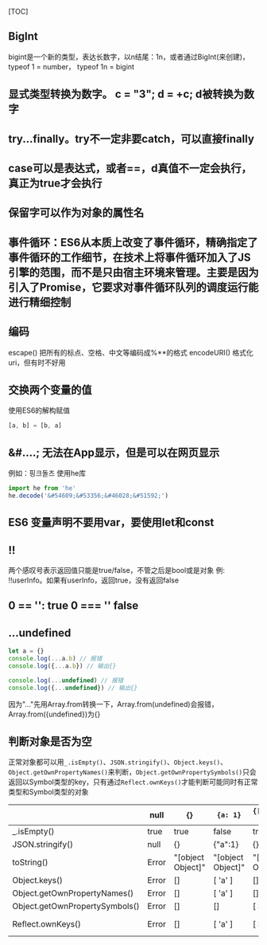 
[TOC]

## BigInt
bigint是一个新的类型，表达长数字，以n结尾：1n，或者通过BigInt(来创建)，typeof 1 = number， typeof 1n = bigint
## 显式类型转换为数字。 c = "3"; d = +c; d被转换为数字
## try...finally。try不一定非要catch，可以直接finally
## case可以是表达式，或者==，d真值不一定会执行，真正为true才会执行
## 保留字可以作为对象的属性名
## 事件循环：ES6从本质上改变了事件循环，精确指定了事件循环的工作细节，在技术上将事件循环加入了JS引擎的范围，而不是只由宿主环境来管理。主要是因为引入了Promise，它要求对事件循环队列的调度运行能进行精细控制
## 编码
escape() 把所有的标点、空格、中文等编码成%**的格式
encodeURI() 格式化uri，但有时不好用

## 交换两个变量的值
使用ES6的解构赋值

```javascript
[a, b] = [b, a]
```

## &#....; 无法在App显示，但是可以在网页显示
例如：&#54609;&#53356;&#46028;&#51592;
使用he库

```javascript
import he from 'he'
he.decode('&#54609;&#53356;&#46028;&#51592;')
```

## ES6 变量声明不要用var，要使用let和const

## !! 
两个感叹号表示返回值只能是true/false，不管之后是bool或是对象
例: !!userInfo。如果有userInfo，返回true，没有返回false

## 0 == '': true  0 === '' false

## ...undefined

```javascript
let a = {}
console.log(...a.b) // 报错
console.log({...a.b}) // 输出{}

console.log(...undefined) // 报错
console.log({...undefined}) // 输出{}
```
因为"..."先用Array.from转换一下，Array.from(undefined)会报错，Array.from({undefined})为{}

## 判断对象是否为空
正常对象都可以用`_.isEmpty()`、`JSON.stringify()`、`Object.keys()`、`Object.getOwnPropertyNames()`来判断，`Object.getOwnPropertySymbols()`只会返回以Symbol类型的key，只有通过`Reflect.ownKeys()`才能判断可能同时有正常类型和Symbol类型的对象

|  | null | {} | `{a: 1}` | `{[Symbol('a')]: 1}` | `{[Symbol('a')]: 1, a: 1}` |
| --- | --- | --- | --- | --- | --- |
| _.isEmpty() | true | true | false | true | false |
| JSON.stringify() | null | {} | {"a":1} | {} | {"a":1} |
| toString() | Error | "[object Object]" | "[object Object]" | "[object Object]" | "[object Object]" |
| Object.keys() | Error | [] | [ 'a' ] | [] | [ 'a' ] |
| Object.getOwnPropertyNames() | Error | [] | [ 'a' ] | [] | [ 'a' ] |
| Object.getOwnPropertySymbols() | Error | [] | [] | [ Symbol(a) ] | [ Symbol(a) ] |
| Reflect.ownKeys() | Error | [] | [ 'a' ] | [ Symbol(a) ] | [ 'a', Symbol(a) ] |

